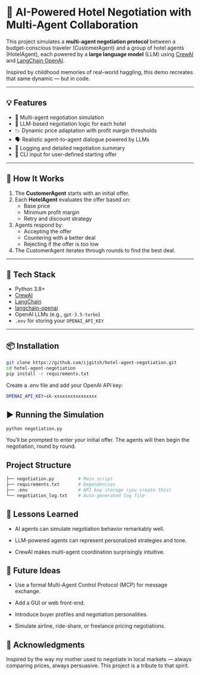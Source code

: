 # 🤖 AI-Powered Hotel Negotiation with Multi-Agent Collaboration

This project simulates a **multi-agent negotiation protocol** between a budget-conscious traveler (CustomerAgent) and a group of hotel agents (HotelAgent), each powered by a **large language model** (LLM) using [CrewAI](https://github.com/joaomdmoura/crewai) and [LangChain OpenAI](https://github.com/langchain-ai/langchain).

Inspired by childhood memories of real-world haggling, this demo recreates that same dynamic — but in code.

---

## 💡 Features

- 🤝 Multi-agent negotiation simulation
- 🧠 LLM-based negotiation logic for each hotel
- 📉 Dynamic price adaptation with profit margin thresholds
- 🗣️ Realistic agent-to-agent dialogue powered by LLMs
- 📝 Logging and detailed negotiation summary
- 🧪 CLI input for user-defined starting offer

---

## 🧠 How It Works

1. The **CustomerAgent** starts with an initial offer.
2. Each **HotelAgent** evaluates the offer based on:
   - Base price
   - Minimum profit margin
   - Retry and discount strategy
3. Agents respond by:
   - Accepting the offer
   - Countering with a better deal
   - Rejecting if the offer is too low
4. The CustomerAgent iterates through rounds to find the best deal.

---

## 🧰 Tech Stack

- Python 3.8+
- [CrewAI](https://github.com/joaomdmoura/crewai)
- [LangChain](https://github.com/langchain-ai/langchain)
- [langchain-openai](https://pypi.org/project/langchain-openai/)
- OpenAI LLMs (e.g., `gpt-3.5-turbo`)
- `.env` for storing your `OPENAI_API_KEY`

---

## 📦 Installation

```bash
git clone https://github.com/ijgitsh/hotel-agent-negotiation.git
cd hotel-agent-negotiation
pip install -r requirements.txt
```

Create a .env file and add your OpenAI API key:
```bash
OPENAI_API_KEY=sk-xxxxxxxxxxxxxxxx
```

## ▶️ Running the Simulation
```bash
python negotiation.py
```
You’ll be prompted to enter your initial offer. The agents will then begin the negotiation, round by round.


##  Project Structure

```bash
├── negotiation.py         # Main script
├── requirements.txt       # Dependencies
├── .env                   # API key storage (you create this)
└── negotiation_log.txt    # Auto-generated log file
```

## 🧠 Lessons Learned
- AI agents can simulate negotiation behavior remarkably well.

- LLM-powered agents can represent personalized strategies and tone.

- CrewAI makes multi-agent coordination surprisingly intuitive.


## 🚀 Future Ideas

- Use a formal Multi-Agent Control Protocol (MCP) for message exchange.

- Add a GUI or web front-end.

- Introduce buyer profiles and negotiation personalities.

- Simulate airline, ride-share, or freelance pricing negotiations.

## 🙏 Acknowledgments
Inspired by the way my mother used to negotiate in local markets — always comparing prices, always persuasive. This project is a tribute to that spirit.

